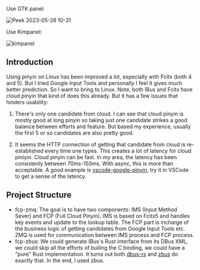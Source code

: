 Use GTK panel:

![Peek 2023-05-28 10-31](https://github.com/qingxiang-jia/full-cloud-pinyin/assets/5571586/a366969e-40ba-4ec5-b2e7-ae25808e0fcd)

Use Kimpanel:

![kimpanel](https://github.com/qingxiang-jia/full-cloud-pinyin/assets/5571586/e107b938-5411-445e-8986-462d202d7f58)


## Introduction

Using pinyin on Linux has been improved a lot, especially with Fcitx (both 4 and 5). But I tried Google Input Tools and personally I feel it gives much better prediction. So I want to bring to Linux. Note, both IBus and Fcitx have cloud pinyin that kind of does this already. But it has a few issues that hinders usability:

1. There's only one candidate from cloud. I can see that cloud pinyin is mostly good at long pinyin so taking just one candidate strikes a good balance between efforts and feature. But based my experience, usually the first 5 or so candidates are also pretty good.

2. It seems the HTTP connection of getting that candidate from cloud is re-established every time one types. This creates a lot of latency for cloud piniyin. Cloud pinyin can be fast. In my area, the latency has been consistenly between 70ms-150ms. With async, this is more than acceptable. A good example is [vscode-google-pinyin](https://github.com/zyctree/vscode-google-pinyin), try it in VSCode to get a sense of the latency.

## Project Structure

- fcp-zmq: The goal is to have two components: IMS (Input Method Sever) and FCP (Full Cloud Pinyin). IMS is based on Fcitx5 and handles key events and update to the lookup table. The FCP part is incharge of the business logic of getting candidates from Google Input Tools etc. ZMQ is used for communication between IMS process and FCP process.
- fcp-zbus: We could generate IBus's Rust interface from its DBus XML, we could skip all the efforts of builing the C binding, we could have a "pure" Rust implementation. It turns out both [dbus-rs](https://github.com/diwic/dbus-rs) and [zbus](https://github.com/dbus2/zbus/) do exactly that. In the end, I used zbus.
